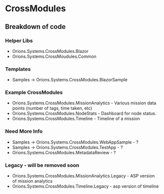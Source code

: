 # CrossModules

## Breakdown of code

### Helper Libs

* Orions.Systems.CrossModules.Blazor
* Orions.Systems.CrossMoudules.Common

### Templates

* Samples -> Orions.Systems.CrossModules.BlazorSample

### Example CrossModules

* Orions.Systems.CrossModules.MissionAnalytics - Various mission data points (number of tags, time taken, etc)
* Orions.Systems.CrossModules.NodeStats - Dashboard for node status.
* Orions.Systems.CrossModules.Timeline - Timeline of a mission

### Need More Info

* Samples -> Orions.Systems.CrossModules.WebAppSample - ?
* Samples -> Orions.Systems.CrossModules.TestApp - ?
* Orions.Systems.CrossModules.MetadataReview - ?


### Legacy - will be removed soon

* Orions.Systems.CrossModules.MissionAnalytics.Legacy - ASP version of mission analytics
* Orions.Systems.CrossModules.Timeline.Legacy - asp version of timeline